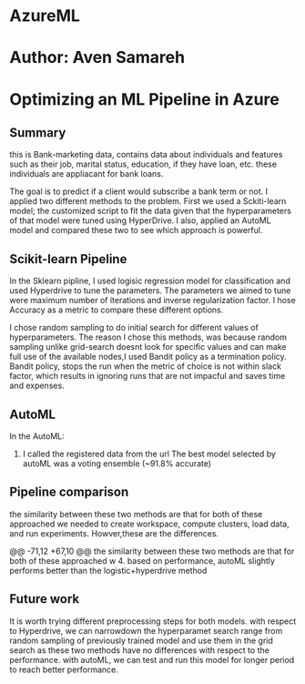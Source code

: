 # AzureML
# Author: Aven Samareh

# Optimizing an ML Pipeline in Azure
 

## Summary

this is Bank-marketing data, contains data about individuals and features such as their job, marital status, education, if they have loan, etc. these individuals are appliacant for bank loans.  

The goal is to predict if a client would subscribe a bank term or not. I applied two different methods to the problem. 
First we used a Sckiti-learn model; the customized script to fit the data given that the hyperparameters of that model were tuned using HyperDrive. I also, applied an AutoML model and compared these two to see which approach is powerful.


## Scikit-learn Pipeline

In the Sklearn pipline, I used logisic regression model for classification and used Hyperdrive to tune the parameters. The parameters we aimed to tune were maximum number of iterations and inverse regularization factor. I hose Accuracy as a metric to compare these different options. 

I chose random sampling to do initial search for different values of hyperparameters. The reason I chose this methods, was because random sampling unlike grid-search doesnt look for specific values and can make full use of the available nodes,I used Bandit policy as a termination policy. Bandit policy, stops the run when the metric of choice is not within slack factor, which results in ignoring runs that are not impacful and saves time and expenses.



## AutoML

In the AutoML:
1. I called the registered data from the url
The best model selected by autoML was a voting ensemble (~91.8% accurate)


## Pipeline comparison

the similarity between these two methods are that for both of these approached we needed to create workspace, compute clusters, load data, and run experiments. Howver,these are the differences.

@@ -71,12 +67,10 @@ the similarity between these two methods are that for both of these approached w
4. based on performance, autoML slightly performs better than the logistic+hyperdrive method

## Future work

It is worth trying different preprocessing steps for both models.
with respect to Hyperdrive, we can narrowdown the hyperparamet search range from random sampling of previously trained model and use them in the grid search as these two methods have no differences with respect to the performance.
with autoML, we can test and run this model for longer period to reach better performance.


